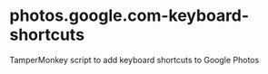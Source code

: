 # photos.google.com-keyboard-shortcuts
TamperMonkey script to add keyboard shortcuts to Google Photos
